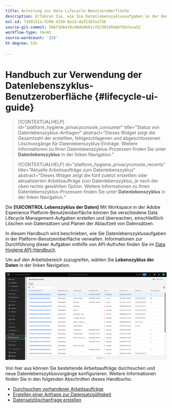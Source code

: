 ```yaml
---
title: Anleitung zur Data Lifecycle-Benutzeroberfläche
description: Erfahren Sie, wie Sie Datenlebenszyklusaufgaben in der Benutzeroberfläche von Adobe Experience Platform verwalten.
exl-id: 7199151a-5390-4150-8a1d-daf53b7a1f5b
source-git-commit: 566f1b6478cd0de0691cfb2301d5b86fbbfece52
workflow-type: tm+mt
source-wordcount: '225'
ht-degree: 53%

---
```


# Handbuch zur Verwendung der Datenlebenszyklus-Benutzeroberfläche {#lifecycle-ui-guide}

>[!CONTEXTUALHELP]
>id="platform_hygiene_privacyconsole_consumer"
>title="Status von Datenlebenszyklus-Anfragen"
>abstract="Dieses Widget zeigt die Gesamtzahl der erstellten, fehlgeschlagenen und abgeschlossenen Löschvorgänge für Datenlebenszyklus-Einträge. Weitere Informationen zu Ihren Datenlebenszyklus-Prozessen finden Sie unter **Datenlebenszyklus** in der linken Navigation."

>[!CONTEXTUALHELP]
>id="platform_hygiene_privacyconsole_recents"
>title="Aktuelle Arbeitsaufträge zum Datenlebenszyklus"
>abstract="Dieses Widget zeigt die fünf zuletzt erstellten oder aktualisierten Arbeitsaufträge zum Datenlebenszyklus, je nach der oben rechts gewählten Option. Weitere Informationen zu Ihren Datenlebenszyklus-Prozessen finden Sie unter **Datenlebenszyklus** in der linken Navigation."

Die **[!UICONTROL Lebenszyklus der Daten]** Mit Workspace in der Adobe Experience Platform-Benutzeroberfläche können Sie verschiedene Data Lifecycle Management-Aufgaben erstellen und überwachen, einschließlich Löschen von Datensätzen und Planen der Ablaufzeit von Datensätzen.

In diesem Handbuch wird beschrieben, wie Sie Datenlebenszyklusaufgaben in der Platform-Benutzeroberfläche verwalten. Informationen zur Durchführung dieser Aufgaben mithilfe von API-Aufrufen finden Sie im [Data Hygiene API-Handbuch](../api/overview.md).

Um auf den Arbeitsbereich zuzugreifen, wählen Sie **Lebenszyklus der Daten** in der linken Navigation.

![Die [!UICONTROL Lebenszyklus der Daten] Arbeitsbereich in der Platform-Benutzeroberfläche mit [!UICONTROL Lebenszyklus der Daten] im linken Navigationsbereich hervorgehoben.](../images/ui/overview/home.png)

Von hier aus können Sie bestehende Arbeitsaufträge durchsuchen und neue Datenlebenszyklusvorgänge konfigurieren. Weitere Informationen finden Sie in den folgenden Abschnitten dieses Handbuchs:

* [Durchsuchen vorhandener Arbeitsaufträge](./browse.md)
* [Erstellen einer Anfrage zur Datensatzgültigkeit](./dataset-expiration.md)
* [Datensatzlöschanfrage erstellen](./record-delete.md)

